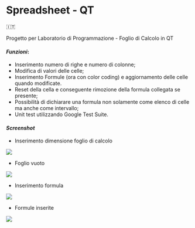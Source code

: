 # Spreadsheet - QT

:it:

Progetto per Laboratorio di Programmazione - Foglio di Calcolo in QT

#### *Funzioni*:
- Inserimento numero di righe e numero di colonne;
- Modifica di valori delle celle;
- Inserimento Formule (ora con color coding) e aggiornamento delle celle quando modificate.
- Reset della cella e conseguente rimozione della formula collegata se presente;
- Possibilità di dichiarare una formula non solamente come elenco di celle ma anche come intervallo;
- Unit test utilizzando Google Test Suite.

#### *Screenshot*

- Inserimento dimensione foglio di calcolo

![](/media/leo/SSD/Materiale/PrimoAnno/LaboratoriodiProgrammazione/qt-spreadsheet/docs/img/dimension_insertion.png)

- Foglio vuoto

![](/media/leo/SSD/Materiale/PrimoAnno/LaboratoriodiProgrammazione/qt-spreadsheet/docs/img/default_view.png)

- Inserimento formula

![](/media/leo/SSD/Materiale/PrimoAnno/LaboratoriodiProgrammazione/qt-spreadsheet/docs/img/formula_insertion.png)

- Formule inserite

![](/media/leo/SSD/Materiale/PrimoAnno/LaboratoriodiProgrammazione/qt-spreadsheet/docs/img/inserted_formulas.png)